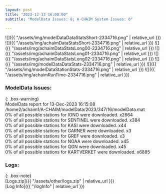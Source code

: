 ```yaml
---
layout: post
title: "2023-12-13 16:00:00"
subtitle: "ModelData Issues: 8; A-CHAIM System Issues: 0"

---
```


![]({{ "/assets/img/modelDataDataStatsShort-2334716.png" | relative_url }})
![]({{ "/assets/img/achaimDataStatsShort-2334716.png" | relative_url }})
![]({{ "/assets/img/achaimDataStatsLong00-2334716.png" | relative_url }})
![]({{ "/assets/img/achaimDataStatsLong01-2334716.png" | relative_url }})
![]({{ "/assets/img/achaimDataStatsLong02-2334716.png" | relative_url }})
![]({{ "/assets/img/modelDataDataStats-2334716.png" | relative_url }})
![]({{ "/assets/img/modelDataStationStats-2334716.png" | relative_url }})
![]({{ "/assets/img/achaimRunTime-2334716.png" | relative_url }})


### ModelData Issues:  
  
{: .box-warning}  
 ModelData report for 13-Dec-2023 16:15:08   
 /home2/achaim1/A-CHAIM/modelData/2023/347/16/modelData.mat   
 0% of all possible stations for IONO were downloaded. x2664   
 0% of all possible stations for SENTINEL were downloaded. x384   
 0% of all possible stations for KASI were downloaded. x44   
 0% of all possible stations for GARNER were downloaded. x3   
 0% of all possible stations for GREF were downloaded. x3   
 0% of all possible stations for NOAA were downloaded. x45   
 0% of all possible stations for QGN were downloaded. x45   
 0% of all possible stations for KARTVERKET were downloaded. x6885   
  


### Logs:  
  
{: .box-note}  
[Logs.zip]({{ "/assets/other/logs.zip" | relative_url }})  
[Log Info]({{ "/logInfo" | relative_url }})  
